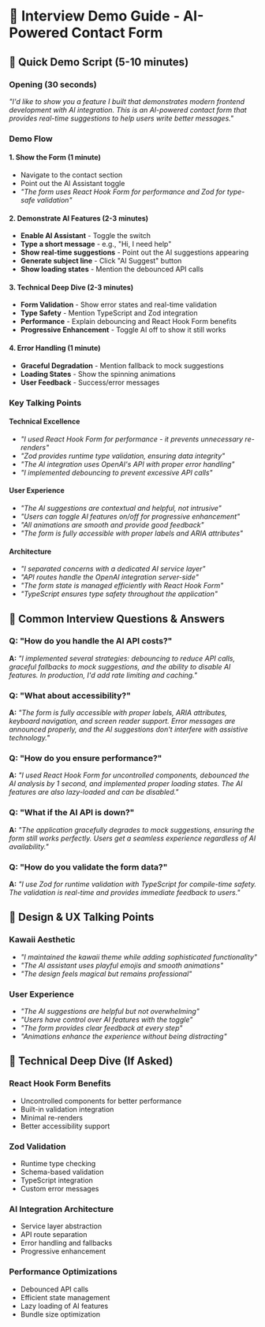 # 🎯 Interview Demo Guide - AI-Powered Contact Form

## 🚀 Quick Demo Script (5-10 minutes)

### Opening (30 seconds)
*"I'd like to show you a feature I built that demonstrates modern frontend development with AI integration. This is an AI-powered contact form that provides real-time suggestions to help users write better messages."*

### Demo Flow

#### 1. Show the Form (1 minute)
- Navigate to the contact section
- Point out the AI Assistant toggle
- *"The form uses React Hook Form for performance and Zod for type-safe validation"*

#### 2. Demonstrate AI Features (2-3 minutes)
- **Enable AI Assistant** - Toggle the switch
- **Type a short message** - e.g., "Hi, I need help"
- **Show real-time suggestions** - Point out the AI suggestions appearing
- **Generate subject line** - Click "AI Suggest" button
- **Show loading states** - Mention the debounced API calls

#### 3. Technical Deep Dive (2-3 minutes)
- **Form Validation** - Show error states and real-time validation
- **Type Safety** - Mention TypeScript and Zod integration
- **Performance** - Explain debouncing and React Hook Form benefits
- **Progressive Enhancement** - Toggle AI off to show it still works

#### 4. Error Handling (1 minute)
- **Graceful Degradation** - Mention fallback to mock suggestions
- **Loading States** - Show the spinning animations
- **User Feedback** - Success/error messages

### Key Talking Points

#### Technical Excellence
- *"I used React Hook Form for performance - it prevents unnecessary re-renders"*
- *"Zod provides runtime type validation, ensuring data integrity"*
- *"The AI integration uses OpenAI's API with proper error handling"*
- *"I implemented debouncing to prevent excessive API calls"*

#### User Experience
- *"The AI suggestions are contextual and helpful, not intrusive"*
- *"Users can toggle AI features on/off for progressive enhancement"*
- *"All animations are smooth and provide good feedback"*
- *"The form is fully accessible with proper labels and ARIA attributes"*

#### Architecture
- *"I separated concerns with a dedicated AI service layer"*
- *"API routes handle the OpenAI integration server-side"*
- *"The form state is managed efficiently with React Hook Form"*
- *"TypeScript ensures type safety throughout the application"*

## 🎯 Common Interview Questions & Answers

### Q: "How do you handle the AI API costs?"
**A:** *"I implemented several strategies: debouncing to reduce API calls, graceful fallbacks to mock suggestions, and the ability to disable AI features. In production, I'd add rate limiting and caching."*

### Q: "What about accessibility?"
**A:** *"The form is fully accessible with proper labels, ARIA attributes, keyboard navigation, and screen reader support. Error messages are announced properly, and the AI suggestions don't interfere with assistive technology."*

### Q: "How do you ensure performance?"
**A:** *"I used React Hook Form for uncontrolled components, debounced the AI analysis by 1 second, and implemented proper loading states. The AI features are also lazy-loaded and can be disabled."*

### Q: "What if the AI API is down?"
**A:** *"The application gracefully degrades to mock suggestions, ensuring the form still works perfectly. Users get a seamless experience regardless of AI availability."*

### Q: "How do you validate the form data?"
**A:** *"I use Zod for runtime validation with TypeScript for compile-time safety. The validation is real-time and provides immediate feedback to users."*

## 🎨 Design & UX Talking Points

### Kawaii Aesthetic
- *"I maintained the kawaii theme while adding sophisticated functionality"*
- *"The AI assistant uses playful emojis and smooth animations"*
- *"The design feels magical but remains professional"*

### User Experience
- *"The AI suggestions are helpful but not overwhelming"*
- *"Users have control over AI features with the toggle"*
- *"The form provides clear feedback at every step"*
- *"Animations enhance the experience without being distracting"*

## 🚀 Technical Deep Dive (If Asked)

### React Hook Form Benefits
- Uncontrolled components for better performance
- Built-in validation integration
- Minimal re-renders
- Better accessibility support

### Zod Validation
- Runtime type checking
- Schema-based validation
- TypeScript integration
- Custom error messages

### AI Integration Architecture
- Service layer abstraction
- API route separation
- Error handling and fallbacks
- Progressive enhancement

### Performance Optimizations
- Debounced API calls
- Efficient state management
- Lazy loading of AI features
- Bundle size optimization


